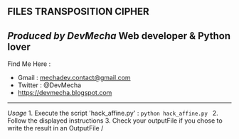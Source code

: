 FILES TRANSPOSITION CIPHER
---------------------------------------------------
_Produced by DevMecha_ Web developer & Python lover
----------------------------------------------------
Find Me Here : 
- Gmail : mechadev.contact@gmail.com
- Twitter : @DevMecha
- https://devmecha.blogspot.com
----------------------------------------------------


_Usage_
    1. Execute the script 'hack_affine.py' :
    ```
        python hack_affine.py 
    ```
    2. Follow the displayed instructions
    3. Check your outputFile if you chose to write the result in an OutputFile /

	
